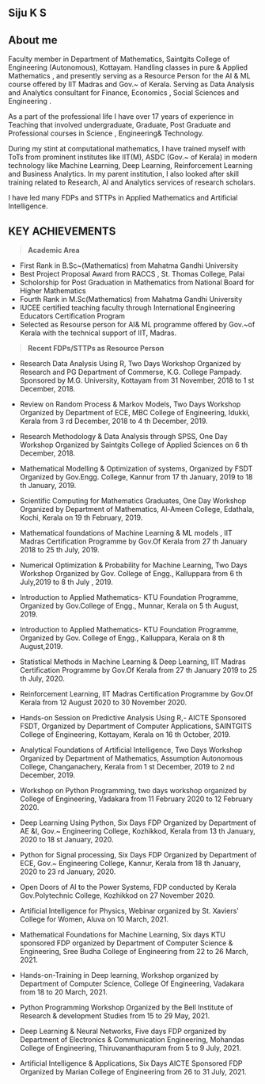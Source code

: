 ## Siju K S

<!--
**sijuswamy/sijuswamy** is a ✨ _special_ ✨ repository because its `README.md` (this file) appears on your GitHub profile.

Here are some ideas to get you started:

- 🔭 I’m currently working on ...
- 🌱 I’m currently learning ...
- 👯 I’m looking to collaborate on ...
- 🤔 I’m looking for help with ...
- 💬 Ask me about ...
- 📫 How to reach me: ...
- 😄 Pronouns: ...
- ⚡ Fun fact: ...
-->
## About me

Faculty member in Department of Mathematics, Saintgits College of Engineering (Autonomous), Kottayam. Handling classes in pure & Applied Mathematics , and presently serving as a Resource Person for the AI & ML course offered by IIT Madras and Gov.~ of Kerala. Serving as Data Analysis and Analytics consultant for Finance, Economics , Social Sciences and Engineering .

As a part of the professional life I have over 17 years of experience in Teaching that involved undergraduate, Graduate, Post Graduate and Professional courses in Science , Engineering& Technology.

During my stint at computational mathematics, I  have trained myself with ToTs from prominent institutes like IIT(M), ASDC (Gov.~ of Kerala) in modern technology like Machine Learning, Deep Learning, Reinforcement Learning and Business Analytics. In my parent institution, I also looked after skill training related to Research, AI and Analytics services of research scholars. 

 I have led many FDPs and STTPs in Applied Mathematics and Artificial Intelligence.

## KEY ACHIEVEMENTS

>**Academic Area**


* First Rank in B.Sc~(Mathematics) from Mahatma Gandhi University
* Best Project Proposal Award from RACCS , St. Thomas College, Palai
* Scholorship for Post Graduation in Mathematics from National Board for Higher Mathematics
* Fourth Rank in M.Sc(Mathematics) from Mahatma Gandhi University
* IUCEE certified teaching faculty through International Engineering Educators Certification Program 
* Selected as Resourse person for AI\& ML programme offered by Gov.~of Kerala with the technical support of IIT, Madras.

>**Recent FDPs/STTPs as Resource Person**

* Research Data Analysis Using R, Two Days Workshop Organized by Research and PG Department of Commerse, K.G. College Pampady. Sponsored by M.G. University,
Kottayam from 31 November, 2018 to 1 st December, 2018.

* Review on Random Process & Markov Models, Two Days Workshop Organized by Department of ECE, MBC College of Engineering, Idukki, Kerala from 3 rd December,
2018 to 4 th December, 2019.

* Research Methodology & Data Analysis through SPSS, One Day Workshop Organized by Saintgits College of Applied Sciences on 6 th December, 2018.
* Mathematical Modelling & Optimization of systems, Organized by FSDT Organized by Gov.Engg. College, Kannur from 17 th January, 2019 to 18 th January, 2019.
* Scientific Computing for Mathematics Graduates, One Day Workshop Organized by Department of Mathematics, Al-Ameen College, Edathala, Kochi, Kerala on 19 th
February, 2019.
* Mathematical foundations of Machine Learning & ML models , IIT Madras Certification Programme by Gov.Of Kerala from 27 th January 2018 to 25 th July, 2019.
* Numerical Optimization & Probability for Machine Learning, Two Days Workshop Organized by Gov. College of Engg., Kalluppara from 6 th July,2019 to 8 th July , 2019.
* Introduction to Applied Mathematics- KTU Foundation Programme, Organized by Gov.College of Engg., Munnar, Kerala on 5 th August, 2019.
* Introduction to Applied Mathematics- KTU Foundation Programme, Organized by Gov. College of Engg., Kalluppara, Kerala on 8 th August,2019.
* Statistical Methods in Machine Learning & Deep Learning, IIT Madras Certification Programme by Gov.Of Kerala from 27 th January 2019 to 25 th July, 2020.
* Reinforcement Learning, IIT Madras Certification Programme by Gov.Of Kerala from 12 August 2020 to 30 November 2020.
* Hands-on Session on Predictive Analysis Using R,- AICTE Sponsored FSDT, Organized by Department of Computer Applications, SAINTGITS College of Engineering,
Kottayam, Kerala on 16 th October, 2019.
* Analytical Foundations of Artificial Intelligence, Two Days Workshop Organized by Department of Mathematics, Assumption Autonomous College, Changanachery, Kerala
from 1 st December, 2019 to 2 nd December, 2019.
* Workshop on Python Programming, two days workshop organized by College of Engineering, Vadakara from 11 February 2020 to 12 February 2020.
* Deep Learning Using Python, Six Days FDP Organized by Department of AE &I, Gov.~ Engineering College, Kozhikkod, Kerala from 13 th January, 2020 to 18 st January, 2020.
* Python for Signal processing, Six Days FDP Organized by Department of ECE, Gov.~ Engineering College, Kannur, Kerala from 18 th January, 2020 to 23 rd January, 2020.
* Open Doors of AI to the Power Systems, FDP conducted by Kerala Gov.Polytechnic College, Kozhikkod on 27 November 2020.
* Artificial Intelligence for Physics, Webinar organized by St. Xaviers' College for Women, Aluva on 10 March, 2021.
* Mathematical Foundations for Machine Learning, Six days KTU sponsored FDP organized by Department of Computer Science & Engineering, Sree Budha College of Engineering from 22 to 26 March, 2021.
* Hands-on-Training in Deep learning, Workshop organized by Department of Computer Science, College Of Engineering, Vadakara from 18 to 20 March, 2021.
* Python Programming Workshop Organized by the Bell Institute of Research & development Studies from 15 to 29 May, 2021.
* Deep Learning & Neural Networks, Five days FDP organized by Department of Electronics & Communication Engineering, Mohandas College of Engineering, Thiruvananthapuram from 5 to 9 July, 2021.
* Artificial Intelligence & Applications, Six Days AICTE Sponsored FDP Organized by Marian College of Engineering from 26 to 31 July, 2021.
